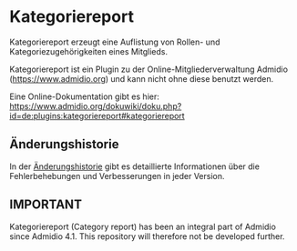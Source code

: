 # Kategoriereport

Kategoriereport erzeugt eine Auflistung von Rollen- und Kategoriezugehörigkeiten eines Mitglieds.  

Kategoriereport ist ein Plugin zu der Online-Mitgliederverwaltung Admidio (https://www.admidio.org) und kann nicht ohne diese benutzt werden.

Eine Online-Dokumentation gibt es hier: https://www.admidio.org/dokuwiki/doku.php?id=de:plugins:kategoriereport#kategoriereport

## Änderungshistorie

In der [Änderungshistorie](https://www.admidio.org/dokuwiki/doku.php?id=de:plugins:kategoriereport#aenderungshistorie) gibt es detaillierte Informationen über die Fehlerbehebungen und Verbesserungen in jeder Version.


## IMPORTANT
Kategoriereport (Category report) has been an integral part of Admidio since Admidio 4.1. This repository will therefore not be developed further.

